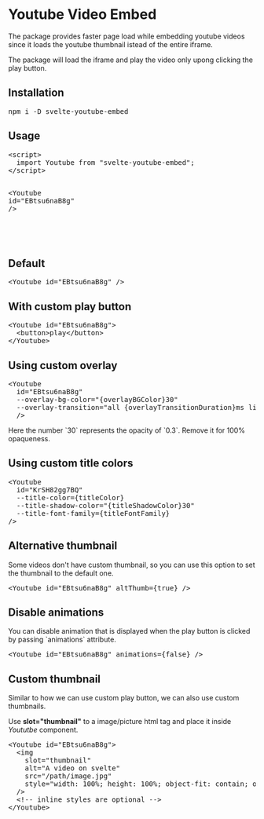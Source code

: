 <div class="container">
  <h1 data-svelte-h="svelte-wr14qn">Youtube Video Embed</h1>
  <p data-svelte-h="svelte-13nlixd">
    The package provides faster page load while embedding youtube videos since
    it loads the youtube thumbnail istead of the entire iframe.
  </p>
  <p data-svelte-h="svelte-1hlxsk3">
    The package will load the iframe and play the video only upong clicking the
    play button.
  </p>
  <h2 data-svelte-h="svelte-136tnhu">Installation</h2>
  <pre
    class="svelte-w3w8f2"
  ><!-- HTML_TAG_START -->npm i -D svelte-youtube-embed<!-- HTML_TAG_END -->
</pre>
  <h2 data-svelte-h="svelte-dnbfhr">Usage</h2>
  <pre
    class="svelte-w3w8f2"
  ><!-- HTML_TAG_START --><span class="token tag"><span class="token tag"><span class="token punctuation">&lt;</span>script</span><span class="token punctuation">></span></span><span class="token script"><span class="token language-javascript">
  <span class="token keyword">import</span> Youtube <span class="token keyword">from</span> <span class="token string">"svelte-youtube-embed"</span><span class="token punctuation">;</span>
</span></span><span class="token tag"><span class="token tag"><span class="token punctuation">&lt;/</span>script</span><span class="token punctuation">></span></span>

<span class="token tag"><span class="token tag"><span class="token punctuation">&lt;</span>Youtube</span> <span class="token attr-name">id</span><span class="token attr-value"><span class="token punctuation">=</span><span class="token punctuation">"</span>EBtsu6naB8g<span class="token punctuation">"</span></span> <span class="token punctuation">/></span></span>

<!-- HTML_TAG_END -->
</pre>
  <h2 data-svelte-h="svelte-zcecrh">Default</h2>
  <pre
    class="svelte-w3w8f2"
  ><!-- HTML_TAG_START --><span class="token tag"><span class="token tag"><span class="token punctuation">&lt;</span>Youtube</span> <span class="token attr-name">id</span><span class="token attr-value"><span class="token punctuation">=</span><span class="token punctuation">"</span>EBtsu6naB8g<span class="token punctuation">"</span></span> <span class="token punctuation">/></span></span><!-- HTML_TAG_END -->
</pre>
  <h2 data-svelte-h="svelte-nf84rh">With custom play button</h2>

  <pre
    class="svelte-w3w8f2"
  ><!-- HTML_TAG_START --><span class="token tag"><span class="token tag"><span class="token punctuation">&lt;</span>Youtube</span> <span class="token attr-name">id</span><span class="token attr-value"><span class="token punctuation">=</span><span class="token punctuation">"</span>EBtsu6naB8g<span class="token punctuation">"</span></span><span class="token punctuation">></span></span>
  <span class="token tag"><span class="token tag"><span class="token punctuation">&lt;</span>button</span><span class="token punctuation">></span></span>play<span class="token tag"><span class="token tag"><span class="token punctuation">&lt;/</span>button</span><span class="token punctuation">></span></span>
<span class="token tag"><span class="token tag"><span class="token punctuation">&lt;/</span>Youtube</span><span class="token punctuation">></span></span><!-- HTML_TAG_END -->
</pre>
  <h2 data-svelte-h="svelte-1r92b2h">Using custom overlay</h2>
  <pre
    class="svelte-w3w8f2"
  ><!-- HTML_TAG_START --><span class="token tag"><span class="token tag"><span class="token punctuation">&lt;</span>Youtube</span>
  <span class="token attr-name">id</span><span class="token attr-value"><span class="token punctuation">=</span><span class="token punctuation">"</span>EBtsu6naB8g<span class="token punctuation">"</span></span>
  <span class="token attr-name">--overlay-bg-color="</span><span class="token language-javascript"><span class="token punctuation">{</span>overlayBGColor<span class="token punctuation">}</span></span><span class="token attr-name">30"</span>
  <span class="token attr-name">--overlay-transition="all</span> <span class="token language-javascript"><span class="token punctuation">{</span>overlayTransitionDuration<span class="token punctuation">}</span></span><span class="token attr-name">ms</span> <span class="token attr-name">linear"</span>
  <span class="token punctuation">/></span></span><!-- HTML_TAG_END -->
</pre>
  <p data-svelte-h="svelte-vvtw0o">
    Here the number `30` represents the opacity of `0.3`. Remove it for 100%
    opaqueness.
  </p>
  <h2 data-svelte-h="svelte-15qxpdj">Using custom title colors</h2>

  <pre
    class="svelte-w3w8f2"
  ><!-- HTML_TAG_START --><span class="token tag"><span class="token tag"><span class="token punctuation">&lt;</span>Youtube</span>
  <span class="token attr-name">id</span><span class="token attr-value"><span class="token punctuation">=</span><span class="token punctuation">"</span>KrSH82gg7BQ<span class="token punctuation">"</span></span>
  <span class="token attr-name">--title-color=</span><span class="token language-javascript"><span class="token punctuation">{</span>titleColor<span class="token punctuation">}</span></span>
  <span class="token attr-name">--title-shadow-color="</span><span class="token language-javascript"><span class="token punctuation">{</span>titleShadowColor<span class="token punctuation">}</span></span><span class="token attr-name">30"</span>
  <span class="token attr-name">--title-font-family=</span><span class="token language-javascript"><span class="token punctuation">{</span>titleFontFamily<span class="token punctuation">}</span></span>
<span class="token punctuation">/></span></span><!-- HTML_TAG_END -->
</pre>
  <h2 data-svelte-h="svelte-1y3xwn7">Alternative thumbnail</h2>
  <p data-svelte-h="svelte-nph3bp">
    Some videos don&#39;t have custom thumbnail, so you can use this option to
    set the thumbnail to the default one.
  </p>
  <pre
    class="svelte-w3w8f2"
  ><!-- HTML_TAG_START --><span class="token tag"><span class="token tag"><span class="token punctuation">&lt;</span>Youtube</span> <span class="token attr-name">id</span><span class="token attr-value"><span class="token punctuation">=</span><span class="token punctuation">"</span>EBtsu6naB8g<span class="token punctuation">"</span></span> <span class="token attr-name">altThumb=</span><span class="token language-javascript"><span class="token punctuation">{</span><span class="token boolean">true</span><span class="token punctuation">}</span></span> <span class="token punctuation">/></span></span><!-- HTML_TAG_END -->
</pre>
  <h2 data-svelte-h="svelte-wdcdcx">Disable animations</h2>
  <p data-svelte-h="svelte-1nd7yj2">
    You can disable animation that is displayed when the play button is clicked
    by passing `animations` attribute.
  </p>
  <pre
    class="svelte-w3w8f2"
  ><!-- HTML_TAG_START --><span class="token tag"><span class="token tag"><span class="token punctuation">&lt;</span>Youtube</span> <span class="token attr-name">id</span><span class="token attr-value"><span class="token punctuation">=</span><span class="token punctuation">"</span>EBtsu6naB8g<span class="token punctuation">"</span></span> <span class="token attr-name">animations=</span><span class="token language-javascript"><span class="token punctuation">{</span><span class="token boolean">false</span><span class="token punctuation">}</span></span> <span class="token punctuation">/></span></span><!-- HTML_TAG_END -->
</pre>
  <h2 data-svelte-h="svelte-xhxpwp">Custom thumbnail</h2>
  <p data-svelte-h="svelte-e07e6k">
    Similar to how we can use custom play button, we can also use custom
    thumbnails.
  </p>
  <p data-svelte-h="svelte-186y148">
    Use <strong>slot=&quot;thumbnail&quot;</strong> to a image/picture html tag
    and place it inside <em>Yoututbe</em> component.
  </p>
  <pre
    class="svelte-w3w8f2"
  ><!-- HTML_TAG_START --><span class="token tag"><span class="token tag"><span class="token punctuation">&lt;</span>Youtube</span> <span class="token attr-name">id</span><span class="token attr-value"><span class="token punctuation">=</span><span class="token punctuation">"</span>EBtsu6naB8g<span class="token punctuation">"</span></span><span class="token punctuation">></span></span>
  <span class="token tag"><span class="token tag"><span class="token punctuation">&lt;</span>img</span>
    <span class="token attr-name">slot</span><span class="token attr-value"><span class="token punctuation">=</span><span class="token punctuation">"</span>thumbnail<span class="token punctuation">"</span></span>
    <span class="token attr-name">alt</span><span class="token attr-value"><span class="token punctuation">=</span><span class="token punctuation">"</span>A video on svelte<span class="token punctuation">"</span></span>
    <span class="token attr-name">src</span><span class="token attr-value"><span class="token punctuation">=</span><span class="token punctuation">"</span>/path/image.jpg<span class="token punctuation">"</span></span>
    <span class="token attr-name">style</span><span class="token attr-value"><span class="token punctuation">=</span><span class="token punctuation">"</span>width: 100%; height: 100%; object-fit: contain; object-position: center; background: red<span class="token punctuation">"</span></span>
  <span class="token punctuation">/></span></span>
  <span class="token comment">&lt;!-- inline styles are optional --></span>
<span class="token tag"><span class="token tag"><span class="token punctuation">&lt;/</span>Youtube</span><span class="token punctuation">></span></span>
<!-- HTML_TAG_END -->
</pre>
</div>
